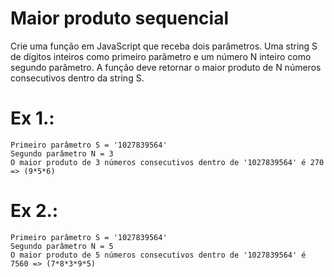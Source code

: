 # Maior produto sequencial

 Crie uma função em JavaScript que receba dois parâmetros. Uma string S de dígitos inteiros como primeiro parâmetro e um  número N inteiro como segundo parâmetro. A função deve retornar o maior produto de N números consecutivos dentro da string S.

# Ex 1.:
	Primeiro parâmetro S = '1027839564'
	Segundo parâmetro N = 3
	O maior produto de 3 números consecutivos dentro de '1027839564' é 270 => (9*5*6)


# Ex 2.:
	Primeiro parâmetro S = '1027839564'
	Segundo parâmetro N = 5
    O maior produto de 5 números consecutivos dentro de '1027839564' é 7560 => (7*8*3*9*5)
